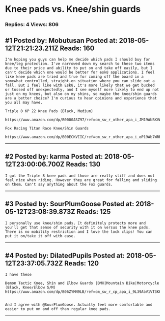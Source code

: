 # Knee pads vs. Knee/shin guards

### Replies: 4 Views: 806

## \#1 Posted by: Mobutusan Posted at: 2018-05-12T21:21:23.211Z Reads: 160

```
I'm hoping you guys can help me decide which pads I should buy for knee/leg protection. I've narrowed down my search to these two items due to their price and ability to put on and take off easily, but I can't decide which one would be better for esk8 applications. I feel like knee pads are tried and true for coming off the board in a somewhat controlled, straight-on situation where you can slide out a fall. But I feel like with Esk8, it's more likely that we get bucked or tossed off unexpectedly, and I see myself more likely to end up not just on my knees, but also on my shins, so maybe the knee/shin guards are a better choice? I'm curious to hear opinions and experience that you all may have. 

Triple 8 KP 22 Knee Pads (Black, Medium) 

https://www.amazon.com/dp/B0000ASZ97/ref=cm_sw_r_other_apa_i_JM19AbBXVWBD9

Fox Racing Titan Race Knee/Shin Guards 

https://www.amazon.com/dp/B00ECKVIIC/ref=cm_sw_r_other_apa_i_oP19Ab7WRPYST
```

---
## \#2 Posted by: karma Posted at: 2018-05-12T23:00:06.700Z Reads: 130

```
I got the Triple 8 knee pads and those are really stiff and does not feel nice when riding. However they are great for falling and sliding on them. Can't say anything about the Fox guards.
```

---
## \#3 Posted by: SourPlumGoose Posted at: 2018-05-12T23:08:39.873Z Reads: 125

```
I personally use knee/shin pads. It definitely protects more and you'll get that sense of security with it on versus the knee pads. There is no mobility restriction and I love the lock clips! You can put it on/take it off with ease.
```

---
## \#4 Posted by: DilatedPupils Posted at: 2018-05-12T23:37:05.732Z Reads: 120

```
I have these

Demon Tactic Knee, Shin and Elbow Guards |BMX|Mountain Bike|Motorcycle (Black, Knee/Elbow S/M) https://www.amazon.com/dp/B06ZYMN9LB/ref=cm_sw_r_cp_apa_i_9L39AbV1VT3K0


And I agree with @SourPlumGoose. Actually feel more comfortable and easier to put on and off than regular knee pads.
```

---
